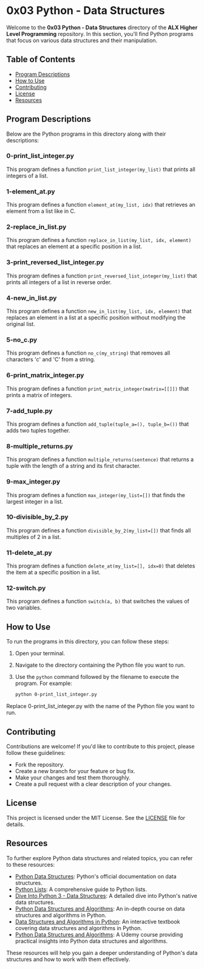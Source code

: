# 0x03 Python - Data Structures

Welcome to the **0x03 Python - Data Structures** directory of the **ALX Higher Level Programming** repository. In this section, you'll find Python programs that focus on various data structures and their manipulation.

## Table of Contents

- [Program Descriptions](#program-descriptions)
- [How to Use](#how-to-use)
- [Contributing](#contributing)
- [License](#license)
- [Resources](#resources)

## Program Descriptions

Below are the Python programs in this directory along with their descriptions:

### 0-print_list_integer.py

This program defines a function `print_list_integer(my_list)` that prints all integers of a list.

### 1-element_at.py

This program defines a function `element_at(my_list, idx)` that retrieves an element from a list like in C.

### 2-replace_in_list.py

This program defines a function `replace_in_list(my_list, idx, element)` that replaces an element at a specific position in a list.

### 3-print_reversed_list_integer.py

This program defines a function `print_reversed_list_integer(my_list)` that prints all integers of a list in reverse order.

### 4-new_in_list.py

This program defines a function `new_in_list(my_list, idx, element)` that replaces an element in a list at a specific position without modifying the original list.

### 5-no_c.py

This program defines a function `no_c(my_string)` that removes all characters 'c' and 'C' from a string.

### 6-print_matrix_integer.py

This program defines a function `print_matrix_integer(matrix=[[]])` that prints a matrix of integers.

### 7-add_tuple.py

This program defines a function `add_tuple(tuple_a=(), tuple_b=())` that adds two tuples together.

### 8-multiple_returns.py

This program defines a function `multiple_returns(sentence)` that returns a tuple with the length of a string and its first character.

### 9-max_integer.py

This program defines a function `max_integer(my_list=[])` that finds the largest integer in a list.

### 10-divisible_by_2.py

This program defines a function `divisible_by_2(my_list=[])` that finds all multiples of 2 in a list.

### 11-delete_at.py

This program defines a function `delete_at(my_list=[], idx=0)` that deletes the item at a specific position in a list.

### 12-switch.py

This program defines a function `switch(a, b)` that switches the values of two variables.

## How to Use

To run the programs in this directory, you can follow these steps:

1. Open your terminal.

2. Navigate to the directory containing the Python file you want to run.

3. Use the `python` command followed by the filename to execute the program. For example:

   ```bash
   python 0-print_list_integer.py
   ```

Replace 0-print_list_integer.py with the name of the Python file you want to run.

## Contributing

Contributions are welcome! If you'd like to contribute to this project, please follow these guidelines:

   - Fork the repository.
   - Create a new branch for your feature or bug fix.
   - Make your changes and test them thoroughly.
   - Create a pull request with a clear description of your changes.

## License

This project is licensed under the MIT License. See the [LICENSE](LICENSE) file for details.

## Resources

To further explore Python data structures and related topics, you can refer to these resources:

- [Python Data Structures](https://docs.python.org/3/tutorial/datastructures.html): Python's official documentation on data structures.
- [Python Lists](https://realpython.com/python-lists-tuples/): A comprehensive guide to Python lists.
- [Dive Into Python 3 - Data Structures](https://diveintopython3.net/native-datatypes.html): A detailed dive into Python's native data structures.
- [Python Data Structures and Algorithms](https://realpython.com/courses/python-data-structures-and-algorithms/): An in-depth course on data structures and algorithms in Python.
- [Data Structures and Algorithms in Python](https://runestone.academy/runestone/books/published/pythonds/index.html): An interactive textbook covering data structures and algorithms in Python.
- [Python Data Structures and Algorithms](https://www.udemy.com/course/python-data-structures-and-algorithms/): A Udemy course providing practical insights into Python data structures and algorithms.

These resources will help you gain a deeper understanding of Python's data structures and how to work with them effectively.
